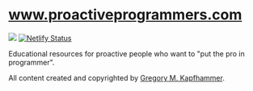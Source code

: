 # www.proactiveprogrammers.com

![](../../workflows/build/badge.svg) [![Netlify Status](https://api.netlify.com/api/v1/badges/1bb69b1e-36a5-4bff-8db5-920ad7209fab/deploy-status)](https://app.netlify.com/sites/proactiveprogrammers/deploys)

Educational resources for proactive people who want to "put the pro in programmer".

All content created and copyrighted by [Gregory M. Kapfhammer](https://www.gregorykapfhammer.com/).
